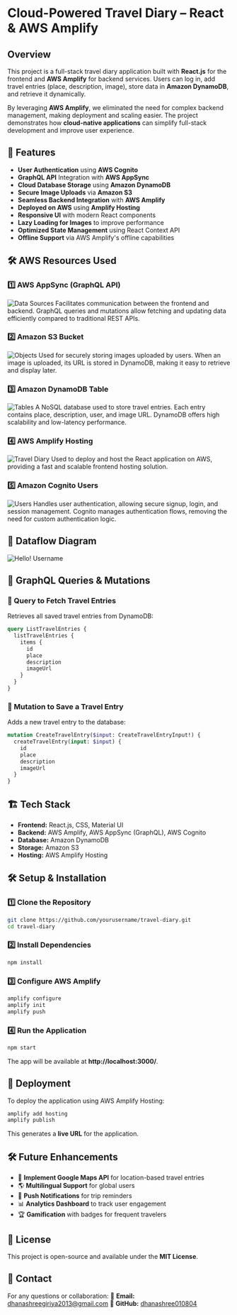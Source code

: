 # Cloud-Powered Travel Diary – React & AWS Amplify

## Overview
This project is a full-stack travel diary application built with **React.js** for the frontend and **AWS Amplify** for backend services. Users can log in, add travel entries (place, description, image), store data in **Amazon DynamoDB**, and retrieve it dynamically.

By leveraging **AWS Amplify**, we eliminated the need for complex backend management, making deployment and scaling easier. The project demonstrates how **cloud-native applications** can simplify full-stack development and improve user experience.

## 🚀 Features
- **User Authentication** using **AWS Cognito**
- **GraphQL API** Integration with **AWS AppSync**
- **Cloud Database Storage** using **Amazon DynamoDB**
- **Secure Image Uploads** via **Amazon S3**
- **Seamless Backend Integration** with **AWS Amplify**
- **Deployed on AWS** using **Amplify Hosting**
- **Responsive UI** with modern React components
- **Lazy Loading for Images** to improve performance
- **Optimized State Management** using React Context API
- **Offline Support** via AWS Amplify's offline capabilities

## 🛠 AWS Resources Used
### 1️⃣ AWS AppSync (GraphQL API)
![Data Sources](images/Data_Sources.jpg)
Facilitates communication between the frontend and backend. GraphQL queries and mutations allow fetching and updating data efficiently compared to traditional REST APIs.

### 2️⃣ Amazon S3 Bucket
![Objects](images/Objects.jpg)
Used for securely storing images uploaded by users. When an image is uploaded, its URL is stored in DynamoDB, making it easy to retrieve and display later.

### 3️⃣ Amazon DynamoDB Table
![Tables](images/Tables.jpg)
A NoSQL database used to store travel entries. Each entry contains place, description, user, and image URL. DynamoDB offers high scalability and low-latency performance.

### 4️⃣ AWS Amplify Hosting
![Travel Diary](images/Travel_Diary.jpg)
Used to deploy and host the React application on AWS, providing a fast and scalable frontend hosting solution.

### 5️⃣ Amazon Cognito Users
![Users](images/Users.jpg)
Handles user authentication, allowing secure signup, login, and session management. Cognito manages authentication flows, removing the need for custom authentication logic.

## 🔄 Dataflow Diagram
![Hello! Username](images/Flowchart.png)

## 📡 GraphQL Queries & Mutations

### 🔹 Query to Fetch Travel Entries
Retrieves all saved travel entries from DynamoDB:
```graphql
query ListTravelEntries {
  listTravelEntries {
    items {
      id
      place
      description
      imageUrl
    }
  }
}
```

### 🔹 Mutation to Save a Travel Entry
Adds a new travel entry to the database:
```graphql
mutation CreateTravelEntry($input: CreateTravelEntryInput!) {
  createTravelEntry(input: $input) {
    id
    place
    description
    imageUrl
  }
}
```

## 🏗 Tech Stack
- **Frontend:** React.js, CSS, Material UI
- **Backend:** AWS Amplify, AWS AppSync (GraphQL), AWS Cognito
- **Database:** Amazon DynamoDB
- **Storage:** Amazon S3
- **Hosting:** AWS Amplify Hosting

## 🛠 Setup & Installation

### 1️⃣ Clone the Repository
```bash
git clone https://github.com/yourusername/travel-diary.git
cd travel-diary
```

### 2️⃣ Install Dependencies
```bash
npm install
```

### 3️⃣ Configure AWS Amplify
```bash
amplify configure
amplify init
amplify push
```

### 4️⃣ Run the Application
```bash
npm start
```
The app will be available at **http://localhost:3000/**.

## 📌 Deployment
To deploy the application using AWS Amplify Hosting:
```bash
amplify add hosting
amplify publish
```
This generates a **live URL** for the application.

## 🛠 Future Enhancements
- 📌 **Implement Google Maps API** for location-based travel entries
- 🌎 **Multilingual Support** for global users
- 🔔 **Push Notifications** for trip reminders
- 📊 **Analytics Dashboard** to track user engagement
- 🏆 **Gamification** with badges for frequent travelers

## 📝 License
This project is open-source and available under the **MIT License**.

## 📩 Contact
For any questions or collaboration:
📧 **Email:** dhanashreegiriya2013@gmail.com
🔗 **GitHub:** [dhanashree010804](https://github.com/dhanashree010804)
